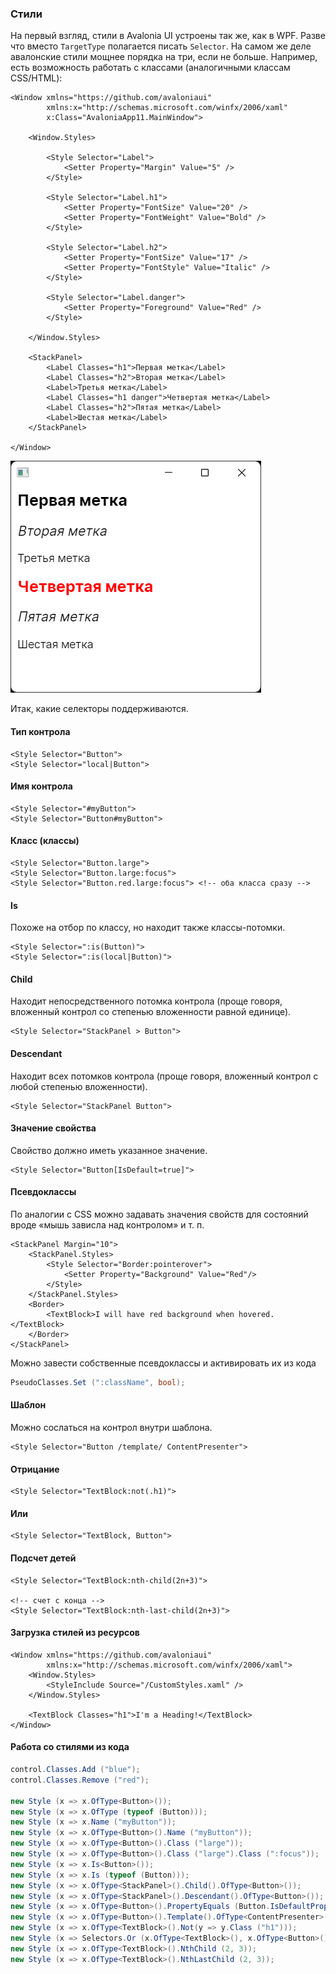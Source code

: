 ﻿### Стили

На первый взгляд, стили в Avalonia UI устроены так же, как в WPF. Разве что вместо `TargetType` полагается писать `Selector`. На самом же деле авалонские стили мощнее порядка на три, если не больше. Например, есть возможность работать с классами (аналогичными классам CSS/HTML):

```xaml
<Window xmlns="https://github.com/avaloniaui"
        xmlns:x="http://schemas.microsoft.com/winfx/2006/xaml"
        x:Class="AvaloniaApp11.MainWindow">
 
    <Window.Styles>
         
        <Style Selector="Label">
            <Setter Property="Margin" Value="5" />
        </Style>
         
        <Style Selector="Label.h1">
            <Setter Property="FontSize" Value="20" />
            <Setter Property="FontWeight" Value="Bold" />
        </Style>
         
        <Style Selector="Label.h2">
            <Setter Property="FontSize" Value="17" />
            <Setter Property="FontStyle" Value="Italic" />
        </Style>
         
        <Style Selector="Label.danger">
            <Setter Property="Foreground" Value="Red" />
        </Style>
         
    </Window.Styles>
     
    <StackPanel>
        <Label Classes="h1">Первая метка</Label>
        <Label Classes="h2">Вторая метка</Label>
        <Label>Третья метка</Label>
        <Label Classes="h1 danger">Четвертая метка</Label>
        <Label Classes="h2">Пятая метка</Label>
        <Label>Шестая метка</Label>
    </StackPanel>
 
</Window>
```

![Стили в действии](img/avalonia-styles.png)

Итак, какие селекторы поддерживаются.

#### Тип контрола

```xaml
<Style Selector="Button">
<Style Selector="local|Button">
```

#### Имя контрола

```xaml
<Style Selector="#myButton">
<Style Selector="Button#myButton">
```

#### Класс (классы)

```xaml
<Style Selector="Button.large">
<Style Selector="Button.large:focus">
<Style Selector="Button.red.large:focus"> <!-- оба класса сразу -->
```

#### Is
Похоже на отбор по классу, но находит также классы-потомки.

```xaml
<Style Selector=":is(Button)">
<Style Selector=":is(local|Button)">
```

#### Child

Находит непосредственного потомка контрола (проще говоря, вложенный контрол со степенью вложенности равной единице).

```xaml
<Style Selector="StackPanel > Button">
```

#### Descendant

Находит всех потомков контрола (проще говоря, вложенный контрол с любой степенью вложенности).

```xaml
<Style Selector="StackPanel Button">
```

#### Значение свойства

Свойство должно иметь указанное значение.

```xaml
<Style Selector="Button[IsDefault=true]">
```

#### Псевдоклассы

По аналогии с CSS можно задавать значения свойств для состояний вроде «мышь зависла над контролом» и т. п.

```xaml
<StackPanel Margin="10">
    <StackPanel.Styles>
        <Style Selector="Border:pointerover">
            <Setter Property="Background" Value="Red"/>
        </Style>
    </StackPanel.Styles>
    <Border>
        <TextBlock>I will have red background when hovered.</TextBlock>
    </Border>
</StackPanel>
```

Можно завести собственные псевдоклассы и активировать их из кода

```csharp
PseudoClasses.Set (":className", bool);
```

#### Шаблон
Можно сослаться на контрол внутри шаблона.

```xaml
<Style Selector="Button /template/ ContentPresenter">
```

#### Отрицание

```xaml
<Style Selector="TextBlock:not(.h1)">
```

#### Или

```xaml
<Style Selector="TextBlock, Button">
```

#### Подсчет детей

```xaml
<Style Selector="TextBlock:nth-child(2n+3)">

<!-- счет с конца -->
<Style Selector="TextBlock:nth-last-child(2n+3)">
```

#### Загрузка стилей из ресурсов

```xaml
<Window xmlns="https://github.com/avaloniaui"
        xmlns:x="http://schemas.microsoft.com/winfx/2006/xaml">
    <Window.Styles>
        <StyleInclude Source="/CustomStyles.xaml" />
    </Window.Styles>

    <TextBlock Classes="h1">I'm a Heading!</TextBlock>
</Window>
```

#### Работа со стилями из кода

```csharp
control.Classes.Add ("blue");
control.Classes.Remove ("red");

new Style (x => x.OfType<Button>());
new Style (x => x.OfType (typeof (Button)));
new Style (x => x.Name ("myButton"));
new Style (x => x.OfType<Button>().Name ("myButton"));
new Style (x => x.OfType<Button>().Class ("large"));
new Style (x => x.OfType<Button>().Class ("large").Class (":focus"));
new Style (x => x.Is<Button>());
new Style (x => x.Is (typeof (Button)));
new Style (x => x.OfType<StackPanel>().Child().OfType<Button>());
new Style (x => x.OfType<StackPanel>().Descendant().OfType<Button>());
new Style (x => x.OfType<Button>().PropertyEquals (Button.IsDefaultProperty, true));
new Style (x => x.OfType<Button>().Template().OfType<ContentPresenter>());
new Style (x => x.OfType<TextBlock>().Not(y => y.Class ("h1")));
new Style (x => Selectors.Or (x.OfType<TextBlock>(), x.OfType<Button>()))
new Style (x => x.OfType<TextBlock>().NthChild (2, 3));
new Style (x => x.OfType<TextBlock>().NthLastChild (2, 3));
```
